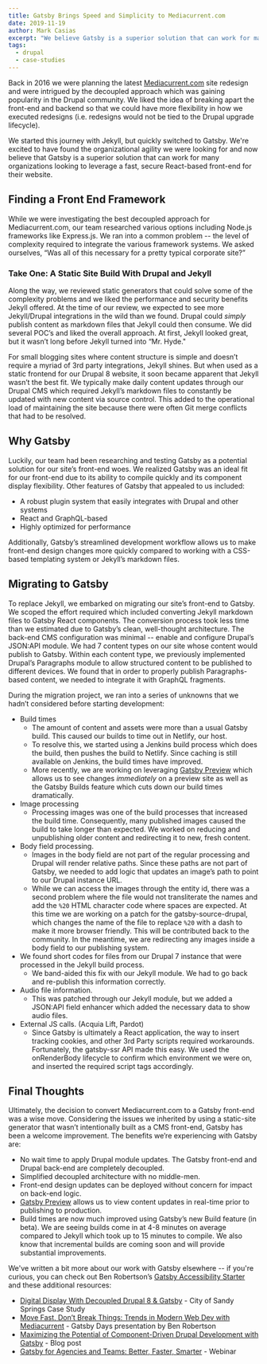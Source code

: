```yaml
---
title: Gatsby Brings Speed and Simplicity to Mediacurrent.com
date: 2019-11-19
author: Mark Casias
excerpt: "We believe Gatsby is a superior solution that can work for many organizations looking to leverage a fast, secure React-based front-end for their website."
tags:
  - drupal
  - case-studies
---
```


Back in 2016 we were planning the latest [Mediacurrent.com](https://www.mediacurrent.com) site redesign and were intrigued by the decoupled approach which was gaining popularity in the Drupal community. We liked the idea of breaking apart the front-end and backend so that we could have more flexibility in how we executed redesigns (i.e. redesigns would not be tied to the Drupal upgrade lifecycle). 

We started this journey with Jekyll, but quickly switched to Gatsby. We're excited to have found the organizational agility we were looking for and now believe that Gatsby is a superior solution that can work for many organizations looking to leverage a fast, secure React-based front-end for their website. 

## Finding a Front End Framework

While we were investigating the best decoupled approach for Mediacurrent.com, our team researched various options including Node.js frameworks like Express.js. We ran into a common problem -- the level of complexity required to integrate the various framework systems. We asked ourselves, “Was all of this necessary for a pretty typical corporate site?”

### Take One: A Static Site Build With Drupal and Jekyll

Along the way, we reviewed static generators that could solve some of the complexity problems and we liked the performance and security benefits Jekyll offered. At the time of our review, we expected to see more Jekyll/Drupal integrations in the wild than we found. Drupal could _simply_ publish content as markdown files that Jekyll could then consume. We did several POC’s and liked the overall approach. At first, Jekyll looked great, but it wasn’t long before Jekyll turned into “Mr. Hyde."

For small blogging sites where content structure is simple and doesn’t require a myriad of 3rd party integrations, Jekyll shines. But when used as a static frontend for our Drupal 8 website, it soon became apparent that Jekyll wasn’t the best fit. We typically make daily content updates through our Drupal CMS which required Jekyll’s markdown files to constantly be updated with new content via source control. This added to the operational load of maintaining the site because there were often Git merge conflicts that had to be resolved.

## Why Gatsby

Luckily, our team had been researching and testing Gatsby as a potential solution for our site’s front-end woes. We realized Gatsby was an ideal fit for our front-end due to its ability to compile quickly and its component display flexibility. Other features of Gatsby that appealed to us included:

- A robust plugin system that easily integrates with Drupal and other systems
- React and GraphQL-based
- Highly optimized for performance

Additionally, Gatsby’s streamlined development workflow allows us to make front-end design changes more quickly compared to working with a CSS-based templating system or Jekyll’s markdown files.

## Migrating to Gatsby

To replace Jekyll, we embarked on migrating our site’s front-end to Gatsby. We scoped the effort required which included converting Jekyll markdown files to Gatsby React components. The conversion process took less time than we estimated due to Gatsby’s clean, well-thought architecture. The back-end CMS configuration was minimal -- enable and configure Drupal’s JSON:API module. We had 7 content types on our site whose content would publish to Gatsby. Within each content type, we previously implemented Drupal’s Paragraphs module to allow structured content to be published to different devices. We found that in order to properly publish Paragraphs-based content, we needed to integrate it with GraphQL fragments.

During the migration project, we ran into a series of unknowns that we hadn’t considered before starting development:

- Build times
  - The amount of content and assets were more than a usual Gatsby build. This caused our builds to time out in Netlify, our host.
  - To resolve this, we started using a Jenkins build process which does the build, then pushes the build to Netlify. Since caching is still available on Jenkins, the build times have improved.
  - More recently, we are working on leveraging [Gatsby Preview](https://www.gatsbyjs.com/preview/) which allows us to see changes _immediately_ on a preview site as well as the Gatsby Builds feature which cuts down our build times dramatically.
- Image processing
  - Processing images was one of the build processes that increased the build time. Consequently, many published images caused the build to take longer than expected. We worked on reducing and unpublishing older content and redirecting it to new, fresh content.
- Body field processing.
  - Images in the body field are not part of the regular processing and Drupal will render relative paths. Since these paths are not part of Gatsby, we needed to add logic that updates an image’s path to point to our Drupal instance URL.
  - While we can access the images through the entity id, there was a second problem where the file would not transliterate the names and add the `%20` HTML character code where spaces are expected. At this time we are working on a patch for the gatsby-source-drupal, which changes the name of the file to replace `%20` with a dash to make it more browser friendly. This will be contributed back to the community. In the meantime, we are redirecting any images inside a body field to our publishing system.
- We found short codes for files from our Drupal 7 instance that were processed in the Jekyll build process.
  - We band-aided this fix with our Jekyll module. We had to go back and re-publish this information correctly.
- Audio file information.
  - This was patched through our Jekyll module, but we added a JSON:API field enhancer which added the necessary data to show audio files.
- External JS calls. (Acquia Lift, Pardot)
  - Since Gatsby is ultimately a React application, the way to insert tracking cookies, and other 3rd Party scripts required workarounds. Fortunately, the gatsby-ssr API made this easy. We used the onRenderBody lifecycle to confirm which environment we were on, and inserted the required script tags accordingly.

## Final Thoughts

Ultimately, the decision to convert Mediacurrent.com to a Gatsby front-end was a wise move. Considering the issues we inherited by using a static-site generator that wasn’t intentionally built as a CMS front-end, Gatsby has been a welcome improvement. The benefits we’re experiencing with Gatsby are:

- No wait time to apply Drupal module updates. The Gatsby front-end and Drupal back-end are completely decoupled.
- Simplified decoupled architecture with no middle-men.
- Front-end design updates can be deployed without concern for impact on back-end logic.
- [Gatsby Preview](https://www.gatsbyjs.com/preview/) allows us to view content updates in real-time prior to publishing to production.
- Build times are now much improved using Gatsby’s new Build feature (in beta). We are seeing builds come in at 4-8 minutes on average compared to Jekyll which took up to 15 minutes to compile. We also know that incremental builds are coming soon and will provide substantial improvements.

We've written a bit more about our work with Gatsby elsewhere -- if you're curious, you can check out Ben Robertson’s [Gatsby Accessibility Starter](/starters/benjamingrobertson/gatsby-starter-accessibility/) and these additional resources:

- [Digital Display With Decoupled Drupal 8 & Gatsby](/blog/2019-07-09-digital-display-drupal-gatsby/) - City of Sandy Springs Case Study
- [Move Fast, Don’t Break Things: Trends in Modern Web Dev with Mediacurrent](https://youtu.be/QiocnDGnKfs) - Gatsby Days presentation by Ben Robertson
- [Maximizing the Potential of Component-Driven Drupal Development with Gatsby](/blog/2019-06-28-component-driven-drupal-development/) - Blog post
- [Gatsby for Agencies and Teams: Better, Faster, Smarter](https://www.gatsbyjs.com/gatsby-for-agencies/) - Webinar
